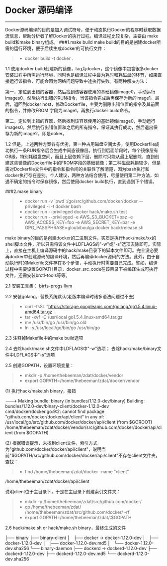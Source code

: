 # Docker 源码编译

------

Docker源码编译的目的是加入调试符号，便于动态执行Docker的程序时获取数据流信息，帮助分析者了解Docker的执行过程。编译过程比较复杂，主要由 make build和make binary组成。
###1.make build
make build的目的是创建docker所需的运行环境，便于后续生成docker的可执行文件：
> * docker build -t docker .

1.1 使用docker build创建新的镜像，tag为docker，这个镜像中包含很多docker安装过程中所需运行环境，同时也是编译过程中最为耗时和耗磁盘的环节，如果直接运行该指令，可能会因为网络问题导致中途执行失败。有两种解决方法：

第一，定位到出错的容器，然后找到该容器使用的基础镜像image0，手动运行images0，然后执行出错的RUN指令，当该指令完成后再保存为新的image1。最后，退回到docker host，修改Dockerfile，主要为删除出错位置的指令及其前面的指令，并修改FROM 字段为image1，再执行docker build命令。

第二，定位到出错的容器，然后找到该容器使用的基础镜像image0，手动运行images0，然后执行出错位置和之后的所有指令，保证其执行成功，然后退出保存为新的image2，即是doker。

1.2 但是，上述两种方案各有优劣，第一种占用磁盘空间太多，使用Dockerfile成功执行一条RUN指令后会生成中间态镜像层。执行到后面阶段时，每个镜像层有GB级，特别耗磁盘空间，而且上层依赖下层，删除时只能从最上层删除，直到创建这些镜像的Dockerfile中的FROM字段的基础镜像；第二种磁盘耗损较少，但是需对Dockerfile文件中的指令和指令间的关联性了解清楚，因为bash执行和docker执行存在差别。个人建议，两种方法结合使用，尽量使用第二种方法，如遇不确定的指令时保存镜像，然后使用docker build执行，直到遇到下个错误。

###2.make binary
> * docker run -v \`pwd\`:/go/src/github.com/docker/docker --privileged -i -t docker bash
> * docker run --privileged docker hack/make.sh test
> * docker run --privileged -e AWS_S3_BUCKET=baz -e AWS_ACCESS_KEY=foo -e AWS_SECRET_KEY=bar -e GPG_PASSPHRASE=gloubiboulga docker hack/release.sh

make binary的目的是创建docker的二进制文件，实质是执行hack/make/xx的shell脚本文件，所以只需将该文件中LDFLAGS的"-w"或"-s"选项去除即可。实际上，直接在主机上编译源码中的hack/make目录下的脚本文件即可。完全没必要再docker中创建源码的编译环境，然后再编译docker源码的方法。此外，由于自动执行时的Makefile文件存在多个步骤，手动执行时需要自己完成。譬如，编译过程中需要设置GOPATH目录，docker_src_code在该目录下被编译生成可执行文件，还需安装brctl-tools等等。

2.1 安装工具集：
[btrfs-progs](https://github.com/kdave/btrfs-progs.git)
[llvm](https://mirrors.kernel.org/sourceware/lvm2/LVM2.2.02.103.tgz)

2.2 安装golang，替换系统默认(老版本编译时诸多语法问题过不去)
> * curl -fsSL "https://storage.googleapis.com/golang/go1.5.4.linux-amd64.tar.gz
> * tar -xvf -C /usr/local go1.5.4.linux-amd64.tar.gz
> * mv /usr/bin/go /usr/bin/go.old
> * ln -s /usr/local/go/bin/go /usr/bin/go

2.3 注释掉Makefile中的make build选项

2.4 去除hack/make.sh文件中LDFLAGS中"-w"选项；
    去除hack/make/binary文件中LDFLAGS中"-s"选项

2.5 创建GOPATH，设置环境变量：
> * mkdir -p /home/thebeeman/zdat/docker/vendor
> * export GOPATH=/home/thebeeman/zdat/docker/vendor

(1) 执行hack/make.sh binary，报错

---> Making bundle: binary (in bundles/1.12.0-dev/binary)
Building: bundles/1.12.0-dev/binary-client/docker-1.12.0-dev
cmd/docker/docker.go:9:2: cannot find package "github.com/docker/docker/api/client" in any of:
	/usr/local/go/src/github.com/docker/docker/api/client (from $GOROOT)
	/home/thebeeman/zdat/docker/vendor/src/github.com/docker/docker/api/client (from $GOPATH)


(2) 根据错误提示，未找到client文件，索引方式为"github.com/docker/docker/api/client"，说明当前"$GOPATH/src/github.com/docker/docker/api/client"不存在client文件夹，查找：
> * find /home/thebeeman/zdat/docker -name "client" 

/home/thebeeman/zdat/docker/api/client

说明client位于主目录下，于是在主目录下创建索引文件夹：
> * mkdir -p /home/thebeeman/zdat/src/github.com/docker/
> * cp /home/thebeeman/zdat/ /home/thebeeman/zdat/src/github.com/docker/ -rf
> * export GOPATH=/home/thebeeman/zdat/:$GOPATH

2.6 hack/make.sh or hack/make.sh binary，最终生成的文件

├── binary
├── binary-client
│   ├── docker -> docker-1.12.0-dev
│   ├── docker-1.12.0-dev
│   ├── docker-1.12.0-dev.md5
│   └── docker-1.12.0-dev.sha256
└── binary-daemon
    ├── dockerd -> dockerd-1.12.0-dev
    ├── dockerd-1.12.0-dev
    ├── dockerd-1.12.0-dev.md5
    └── dockerd-1.12.0-dev.sha256
